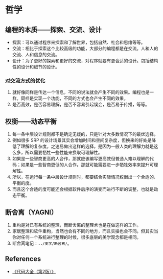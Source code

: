 # 哲学


## 编程的本质——探索、交流、设计
* 探索：可以通过程序来探索和了解世界，包括自然、社会和思维等等。
* 交流：相比于探索这个比较高级的功能，大部分的编程都是在交流。人和人的交流、人和信息的交流。
* 设计：为了更好的探索和更好的交流，对程序就要有更合适的设计。包括结构性的设计和细节的设计。

### 对交流方式的优化
1. 就好像同样是传达一个信息，不同的说法就会产生不同的效果。编程也是一样，同样是实现一个功能，不同的方式也会产生不同的效果。
2. 是否高效，是否容易理解，是否不容易引起误会，是否易于传播，等等。


## 权衡——动态平衡
1. 每一条中层设计规则都不是确定无疑的，只是针对大多数情况下的最优选择。
2. 例如很多 SRP 的设计场景其实会增加时间和空间复杂度，但换来的好处是降低了理解的复杂度。之速易做出这样的选择，是因为一般人类的理解力就是这么多，所以需要牺牲一些性能来换取可理解性。
3. 如果是一些智商更高的人合作，那就应该编写更高效但普通人难以理解的代码；如果是一些智商更低的人合作，那就可能需要进一步牺牲效率来提升可理解性。
4. 所以，在运行每一条中层设计规则时，都要结合实际情况权衡出一个合适的、平衡的度。
5. 而且这个合适的度可能还会根据软件后序的演变而进行不断的调整，也就是动态平衡。


## 断舍离（YAGNI）
1. 重构是对已有系统的整理，而断舍离的整理术也是在做这样的工作。
2. 家居整理和软件重构，当然也会有不同的地方，而且实操也会不同。但其实当你对任何一个系统进行整理的时候，很多底层的美学观念都是相同。
2. 断舍离笔记：`../美学/断舍离/`。




## References
* [《代码大全（第2版）》](https://book.douban.com/subject/1477390/)